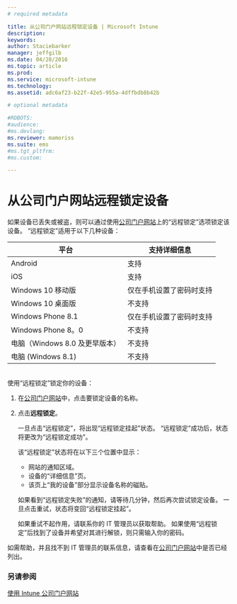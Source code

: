 ```yaml
---
# required metadata

title: 从公司门户网站远程锁定设备 | Microsoft Intune
description:
keywords:
author: Staciebarker
manager: jeffgilb
ms.date: 04/28/2016
ms.topic: article
ms.prod:
ms.service: microsoft-intune
ms.technology:
ms.assetid: adc6af23-b22f-42e5-955a-4dffbdb8b42b

# optional metadata

#ROBOTS:
#audience:
#ms.devlang:
ms.reviewer: mamoriss
ms.suite: ems
#ms.tgt_pltfrm:
#ms.custom:

---
```



# 从公司门户网站远程锁定设备

如果设备已丢失或被盗，则可以通过使用[公司门户网站](http://portal.manage.microsoft.com)上的“远程锁定”选项锁定该设备。 “远程锁定”适用于以下几种设备：

平台  |支持详细信息  
---------|---------
Android | 支持       
iOS | 支持
Windows 10 移动版 | 仅在手机设置了密码时支持     
Windows 10 桌面版 | 不支持  
Windows Phone 8.1 | 仅在手机设置了密码时支持
Windows Phone 8。0 | 不支持
电脑（Windows 8.0 及更早版本） | 不支持       
电脑 (Windows 8.1) | 不支持

</br>
使用“远程锁定”锁定你的设备：

1.  在[公司门户网站](http://portal.manage.microsoft.com)中，点击要锁定设备的名称。

2.  点击**远程锁定**。

    一旦点击“远程锁定”，将出现“远程锁定挂起”状态。  “远程锁定”成功后，状态将更改为“远程锁定成功”。

    该“远程锁定”状态将在以下三个位置中显示：

    * 网站的通知区域。 
    * 设备的“详细信息”页。
    * 该页上“我的设备”部分显示设备名称的磁贴。

    如果看到“远程锁定失败”的通知，请等待几分钟，然后再次尝试锁定设备。 一旦点击重试，状态将变回“远程锁定挂起”。 

    如果重试不起作用，请联系你的 IT 管理员以获取帮助。 如果使用“远程锁定”后找到了设备并希望对其进行解锁，则只需输入你的密码。

如需帮助，并且找不到 IT 管理员的联系信息，请查看在[公司门户网站](http://portal.manage.microsoft.com)中是否已经列出。

### 另请参阅
[使用 Intune 公司门户网站](using-the-intune-company-portal-website.md)

<!--HONumber=Jun16_HO1-->


